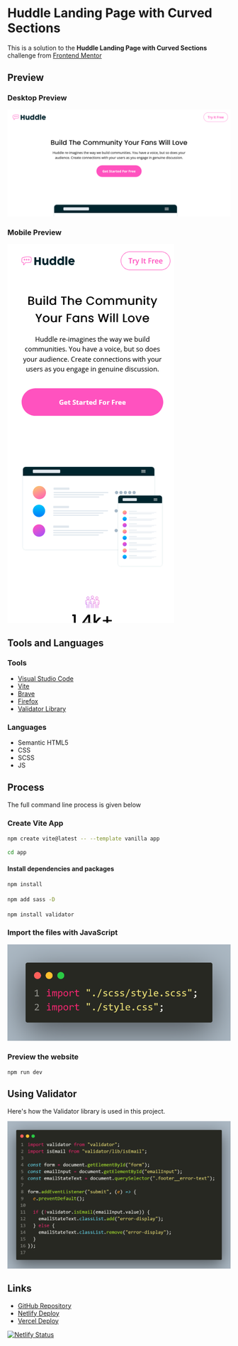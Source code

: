 # Huddle Landing Page with Curved Sections

This is a solution to the **Huddle Landing Page with Curved Sections** challenge from [Frontend Mentor](https://frontendmentor.io)

## Preview

### Desktop Preview

![alt text](image.png)

### Mobile Preview

![alt text](image-1.png)

## Tools and Languages

### Tools

- [Visual Studio Code](https://code.visualstudio.com)
- [Vite](https://vitejs.dev)
- [Brave](https://brave.com)
- [Firefox](https://mozilla.org/firefox)
- [Validator Library](https://www.npmjs.com/package/validator)

### Languages

- Semantic HTML5
- CSS
- SCSS
- JS

## Process

The full command line process is given below

### Create Vite App

```sh
npm create vite@latest -- --template vanilla app
```

```sh
cd app
```

#### Install dependencies and packages

```sh
npm install

npm add sass -D

npm install validator
```

### Import the files with JavaScript

![alt text](image-2.png)

### Preview the website

```
npm run dev
```

## Using Validator

Here's how the Validator library is used in this project.

![alt text](image-3.png)

## Links
- [GitHub Repository](https://github.com/Code-Beaker/huddle-page-curved-sections-code-beaker/)
- [Netlify Deploy](https://huddle-home-curved-code-beaker.netlify.app/) 
- [Vercel Deploy](https://huddle-page-curved-sections-code-beaker.vercel.app/)

[![Netlify Status](https://api.netlify.com/api/v1/badges/dfaf43da-4e30-42d1-8eda-9b75921cd592/deploy-status)](https://app.netlify.com/sites/huddle-home-curved-code-beaker/deploys)

